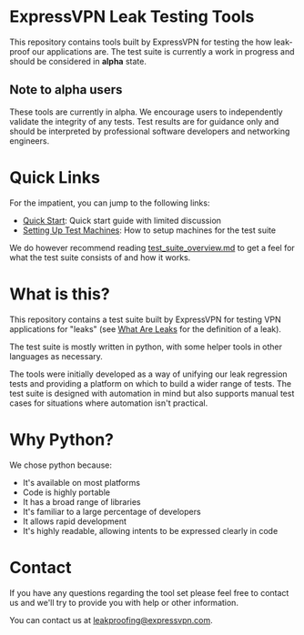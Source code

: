 # ExpressVPN Leak Testing Tools

This repository contains tools built by ExpressVPN for testing the how leak-proof our applications
are. The test suite is currently a work in progress and should be considered in **alpha** state.

## Note to alpha users

These tools are currently in alpha. We encourage users to independently validate the integrity of
any tests. Test results are for guidance only and should be interpreted by professional software
developers and networking engineers.

# Quick Links

For the impatient, you can jump to the following links:

* [Quick Start](docs/quick_start.md): Quick start guide with limited discussion
* [Setting Up Test Machines](docs/setting_up_test_machines.md): How to setup machines for the
  test suite

We do however recommend reading [test_suite_overview.md](docs/test_suite_overview.md) to get a feel
for what the test suite consists of and how it works.

# What is this?

This repository contains a test suite built by ExpressVPN for testing VPN applications for "leaks"
(see [What Are Leaks](docs/what_are_leaks.md) for the definition of a leak).

The test suite is mostly written in python, with some helper tools in other languages as necessary.

The tools were initially developed as a way of unifying our leak regression tests and providing a
platform on which to build a wider range of tests. The test suite is designed with automation in
mind but also supports manual test cases for situations where automation isn't practical.

# Why Python?

We chose python because:

* It's available on most platforms
* Code is highly portable
* It has a broad range of libraries
* It's familiar to a large percentage of developers
* It allows rapid development
* It's highly readable, allowing intents to be expressed clearly in code

# Contact

If you have any questions regarding the tool set please feel free to contact us and we'll try to
provide you with help or other information.

You can contact us at leakproofing@expressvpn.com.
